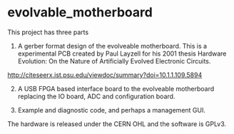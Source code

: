 evolvable_motherboard
=====================

This project has three parts

1. A gerber format design of the evolveable motherboard. This is a experimental PCB created by Paul Layzell for his 2001 thesis Hardware Evolution: On the Nature of Artificially Evolved Electronic Circuits.

http://citeseerx.ist.psu.edu/viewdoc/summary?doi=10.1.1.109.5894

2. A USB FPGA based interface board to the evolveable motherboard replacing the IO board, ADC and configuration board.

3. Example and diagnostic code, and perhaps a management GUI.

The hardware is released under the CERN OHL and the software is GPLv3.
